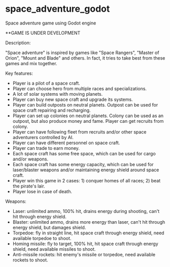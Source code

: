 # space_adventure_godot
Space adventure game using Godot engine


**GAME IS UNDER DEVELOPMENT

Description:

"Space adventure" is inspired by games like "Space Rangers", "Master of Orion", "Mount and Blade" and others. In fact, it tries to take best from these games and mix together.

Key features:

* Player is a pilot of a space craft.
* Player can choose hero from multiple races and specializations.
* A lot of solar systems with moving planets.
* Player can buy new space craft and upgrade its systems.
* Player can build outposts on neutral planets. Outpost can be used for space craft repairing and recharging.
* Player can set up colonies on neutral planets. Colony can be used as an outpost, but also produce money and fame. Player can get recruits from colony.
* Player can have following fleet from recruits and/or other space adventurers controlled by AI.
* Player can have different personnel on space craft.
* Player can trade to earn money.
* Each space craft has some free space, which can be used for cargo and/or weapons.
* Each space craft has some energy capacity, which can be used for laser/blaster weapons and/or maintaining energy shield around space craft.
* Player win this game in 2 cases: 1) conquer homes of all races; 2) beat the pirate's lair.
* Player lose in case of death.

Weapons:

* Laser: unlimited ammo, 100% hit, drains energy during shooting, can't hit through energy shield.
* Blaster: unlimited ammo, drains more energy than laser, can't hit through energy shield, but damages shield.
* Torpedoe: fly in straight line, hit space craft through energy shield, need available torpedoe to shoot.
* Homing missile: fly to target, 100% hit, hit space craft through energy shield, need available missiles to shoot.
* Anti-missile rockets: hit enemy's missile or torpedoe, need available rockets to shoot.
